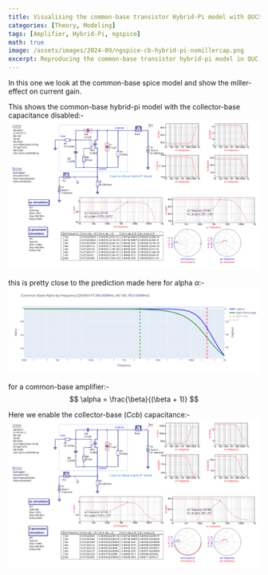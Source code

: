 ```yaml
---
title: Visualising the common-base transistor Hybrid-Pi model with QUCS-S and ngspice
categories: [Theory, Modeling]
tags: [Amplifier, Hybrid-Pi, ngspice]
math: true
image: /assets/images/2024-09/ngspice-cb-hybrid-pi-nomillercap.png
excerpt: Reproducing the common-base transistor hybrid-pi model in QUC-S/ngspice and modelling the collector-base capacitance feedback (aka the Miller Effect)
---
```


In this one we look at the common-base spice model and show the miller-effect on current gain.

This shows the common-base hybrid-pi model with the collector-base capacitance disabled:-
![The common-base Hybrid-Pi model without collector-base capacitance](/assets/images/2024-09/ngspice-cb-hybrid-pi-nomillercap.png)

this is pretty close to the prediction made here for alpha $\alpha$:-
![Plot of the Hybrid-Pi common-base alpha](/assets/images/2024-09/hybrid-pi-cb-alpha-plot.png)

for a common-base amplifier:-
$$
\alpha = \frac{\beta}{(\beta + 1)}
$$

Here we enable the collector-base (_Ccb_) capacitance:-
![The Hybrid-Pi model with collector-base capacitance](/assets/images/2024-09/ngspice-cb-hybrid-pi-millercap.png)
